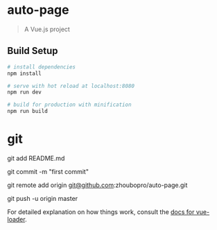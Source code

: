 # auto-page

> A Vue.js project

## Build Setup

``` bash
# install dependencies
npm install

# serve with hot reload at localhost:8080
npm run dev

# build for production with minification
npm run build
```
# git
git add README.md

git commit -m "first commit"

git remote add origin git@github.com:zhoubopro/auto-page.git

git push -u origin master


For detailed explanation on how things work, consult the [docs for vue-loader](http://vuejs.github.io/vue-loader).
